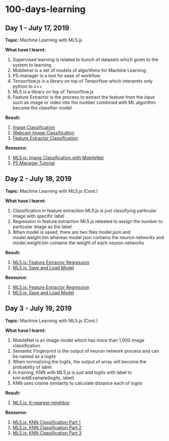 # 100-days-learning

## Day 1 - July 17, 2019

**Topic:** 
Machine Learning with ML5.js

**What have I learnt:** 
1. Supervised learning is related to bunch of datasets which given to the system to learning
2. Mobilenet is a set of models of algorithms for Machine Learning
3. P5-manager is a tool for ease of workflow
4. Tensorflow.js is a library on top of Tensorflow which interprets only python to c++
5. ML5 is a library on top of Tensorflow.js
6. Feature Extractor is the process to extract the feature from the input such as image or video into the number combined with ML algorithm become the classifier model

**Result:**
1. [Image Classification](https://github.com/gapgag55/100-days-learning/tree/master/image-classification)
2. [Webcam Image Classification](https://github.com/gapgag55/100-days-learning/tree/master/webcam-image-classification)
3. [Feature Extractor Classification](https://github.com/gapgag55/100-days-learning/tree/master/feature-extractor-classification)

**Resource:**
1. [ML5.js: Image Classification with MobileNet](https://www.youtube.com/watch?v=yNkAuWz5lnY&list=PLRqwX-V7Uu6YPSwT06y_AEYTqIwbeam3y&index=2)
2. [P5 Manager Tutorial](https://www.youtube.com/watch?v=LdWleSHQTcw)

## Day 2 - July 18, 2019
**Topic:** 
Machine Learning with ML5.js (Cont.)

**What have I learnt:** 
1. Classification in feature extraction ML5.js is just classifying particular image with specific label
2. Regression in feature extraction ML5.js releated to assign the number to particular image as the label
3. When model is saved, there are two files model.json and model.weight.bin whereas model.json contains the neuron networks and model.weight.bin contains the weight of each neuron networks

**Result:**
1. [ML5.js: Feature Extractor Regression](https://github.com/gapgag55/100-days-learning/tree/master/feature-extractor-regression)
2. [ML5.js: Save and Load Model](https://github.com/gapgag55/100-days-learning/tree/master/save-load-model)

**Resource:**
1. [ML5.js: Feature Extractor Regression](https://www.youtube.com/watch?v=aKgq0m1YjvQ&list=PLRqwX-V7Uu6YPSwT06y_AEYTqIwbeam3y&index=6)
2. [ML5.js: Save and Load Model](https://www.youtube.com/watch?v=eU7gIy3xV30&list=PLRqwX-V7Uu6YPSwT06y_AEYTqIwbeam3y&index=7)

## Day 3 - July 19, 2019
**Topic:** 
Machine Learning with ML5.js (Cont.)

**What have I learnt:** 
1. MobileNet is an image model which has more than 1,000 image classification
2. Semantic Fingerprint is the output of neuron network process and can be named as a logits
3. When normalizing the logits, the output of array will become the probability of label 
4. In training, KNN with ML5.js is just add logits with label to knn.addExample(logits, label)
5. KNN uses cosine similarity to calculate distance each of logits
   
**Result:**
1. [ML5.js: K-nearest-neighbor](https://github.com/gapgag55/100-days-learning/tree/master/KNN-classification)


**Resource:**
1. [ML5.js: KNN Classification Part 1](https://www.youtube.com/watch?v=KTNqXwkLuM4&list=PLRqwX-V7Uu6YPSwT06y_AEYTqIwbeam3y&index=8)
2. [ML5.js: KNN Classification Part 2](https://www.youtube.com/watch?v=KTNqXwkLuM4&list=PLRqwX-V7Uu6YPSwT06y_AEYTqIwbeam3y&index=9)
3. [ML5.js: KNN Classification Part 3](https://www.youtube.com/watch?v=KTNqXwkLuM4&list=PLRqwX-V7Uu6YPSwT06y_AEYTqIwbeam3y&index=10)